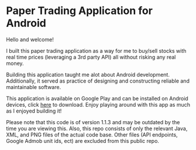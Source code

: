 # Paper Trading Application for Android 

Hello and welcome! 

I built this paper trading application as a way for me to buy/sell stocks with real time prices (leveraging a 3rd party API) all without risking any real money.

Building this application taught me alot about Android development. Additionally, it served as practice of designing and constructing reliable and maintainable software. 

This application is available on Google Play and can be installed on Android devices, click [here](https://play.google.com/store/apps/details?id=com.pocketprofit) to download. Enjoy playing around with this app as much as I enjoyed building it! 

Please note that this code is of version 1.1.3 and may be outdated by the time you are viewing this. Also, this repo consists of only the relevant Java, XML, and PNG files of the actual code base. Other files (API endpoints, Google Admob unit ids, ect) are excluded from this public repo. 